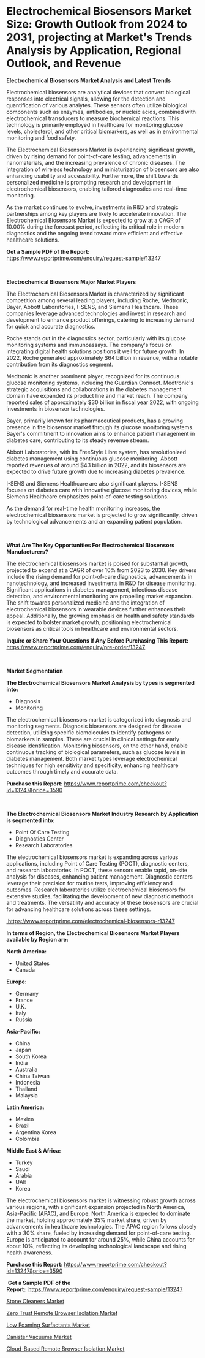 <p><h1>Electrochemical Biosensors Market Size: Growth Outlook from 2024 to 2031, projecting at Market's Trends Analysis by Application, Regional Outlook, and Revenue</h1></p><p><strong>Electrochemical Biosensors Market Analysis and Latest Trends</strong></p>
<p><p>Electrochemical biosensors are analytical devices that convert biological responses into electrical signals, allowing for the detection and quantification of various analytes. These sensors often utilize biological components such as enzymes, antibodies, or nucleic acids, combined with electrochemical transducers to measure biochemical reactions. This technology is primarily employed in healthcare for monitoring glucose levels, cholesterol, and other critical biomarkers, as well as in environmental monitoring and food safety.</p><p>The Electrochemical Biosensors Market is experiencing significant growth, driven by rising demand for point-of-care testing, advancements in nanomaterials, and the increasing prevalence of chronic diseases. The integration of wireless technology and miniaturization of biosensors are also enhancing usability and accessibility. Furthermore, the shift towards personalized medicine is prompting research and development in electrochemical biosensors, enabling tailored diagnostics and real-time monitoring.</p><p>As the market continues to evolve, investments in R&D and strategic partnerships among key players are likely to accelerate innovation. The Electrochemical Biosensors Market is expected to grow at a CAGR of 10.00% during the forecast period, reflecting its critical role in modern diagnostics and the ongoing trend toward more efficient and effective healthcare solutions.</p></p>
<p><strong>Get a Sample PDF of the Report:&nbsp;</strong> <a href="https://www.reportprime.com/enquiry/request-sample/13247?utm_campaign=1082&utm_medium=2&utm_source=Github&utm_content=ia&utm_term=28112024&utm_id=electrochemical-biosensors">https://www.reportprime.com/enquiry/request-sample/13247</a></p>
<p>&nbsp;</p>
<p><strong>Electrochemical Biosensors Major Market Players</strong></p>
<p><p>The Electrochemical Biosensors Market is characterized by significant competition among several leading players, including Roche, Medtronic, Bayer, Abbott Laboratories, I-SENS, and Siemens Healthcare. These companies leverage advanced technologies and invest in research and development to enhance product offerings, catering to increasing demand for quick and accurate diagnostics.</p><p>Roche stands out in the diagnostics sector, particularly with its glucose monitoring systems and immunoassays. The company's focus on integrating digital health solutions positions it well for future growth. In 2022, Roche generated approximately $64 billion in revenue, with a notable contribution from its diagnostics segment.</p><p>Medtronic is another prominent player, recognized for its continuous glucose monitoring systems, including the Guardian Connect. Medtronic's strategic acquisitions and collaborations in the diabetes management domain have expanded its product line and market reach. The company reported sales of approximately $30 billion in fiscal year 2022, with ongoing investments in biosensor technologies.</p><p>Bayer, primarily known for its pharmaceutical products, has a growing presence in the biosensor market through its glucose monitoring systems. Bayer's commitment to innovation aims to enhance patient management in diabetes care, contributing to its steady revenue stream.</p><p>Abbott Laboratories, with its FreeStyle Libre system, has revolutionized diabetes management using continuous glucose monitoring. Abbott reported revenues of around $43 billion in 2022, and its biosensors are expected to drive future growth due to increasing diabetes prevalence.</p><p>I-SENS and Siemens Healthcare are also significant players. I-SENS focuses on diabetes care with innovative glucose monitoring devices, while Siemens Healthcare emphasizes point-of-care testing solutions.</p><p>As the demand for real-time health monitoring increases, the electrochemical biosensors market is projected to grow significantly, driven by technological advancements and an expanding patient population.</p></p>
<p>&nbsp;</p>
<p><strong>What Are The Key Opportunities For Electrochemical Biosensors Manufacturers?</strong></p>
<p><p>The electrochemical biosensors market is poised for substantial growth, projected to expand at a CAGR of over 10% from 2023 to 2030. Key drivers include the rising demand for point-of-care diagnostics, advancements in nanotechnology, and increased investments in R&D for disease monitoring. Significant applications in diabetes management, infectious disease detection, and environmental monitoring are propelling market expansion. The shift towards personalized medicine and the integration of electrochemical biosensors in wearable devices further enhances their appeal. Additionally, the growing emphasis on health and safety standards is expected to bolster market growth, positioning electrochemical biosensors as critical tools in healthcare and environmental sectors.</p></p>
<p><strong>Inquire or Share Your Questions If Any Before Purchasing This Report:</strong> <a href="https://www.reportprime.com/enquiry/pre-order/13247?utm_campaign=1082&utm_medium=2&utm_source=Github&utm_content=ia&utm_term=28112024&utm_id=electrochemical-biosensors">https://www.reportprime.com/enquiry/pre-order/13247</a></p>
<p>&nbsp;</p>
<p><strong>Market Segmentation</strong></p>
<p><strong>The Electrochemical Biosensors Market Analysis by types is segmented into:</strong></p>
<p><ul><li>Diagnosis</li><li>Monitoring</li></ul></p>
<p><p>The electrochemical biosensors market is categorized into diagnosis and monitoring segments. Diagnosis biosensors are designed for disease detection, utilizing specific biomolecules to identify pathogens or biomarkers in samples. These are crucial in clinical settings for early disease identification. Monitoring biosensors, on the other hand, enable continuous tracking of biological parameters, such as glucose levels in diabetes management. Both market types leverage electrochemical techniques for high sensitivity and specificity, enhancing healthcare outcomes through timely and accurate data.</p></p>
<p><strong>Purchase this Report:&nbsp;</strong><a href="https://www.reportprime.com/checkout?id=13247&price=3590&utm_campaign=1082&utm_medium=2&utm_source=Github&utm_content=ia&utm_term=28112024&utm_id=electrochemical-biosensors">https://www.reportprime.com/checkout?id=13247&price=3590</a></p>
<p>&nbsp;</p>
<p><strong>The Electrochemical Biosensors Market Industry Research by Application is segmented into:</strong></p>
<p><ul><li>Point Of Care Testing</li><li>Diagnostics Center</li><li>Research Laboratories</li></ul></p>
<p><p>The electrochemical biosensors market is expanding across various applications, including Point of Care Testing (POCT), diagnostic centers, and research laboratories. In POCT, these sensors enable rapid, on-site analysis for diseases, enhancing patient management. Diagnostic centers leverage their precision for routine tests, improving efficiency and outcomes. Research laboratories utilize electrochemical biosensors for extensive studies, facilitating the development of new diagnostic methods and treatments. The versatility and accuracy of these biosensors are crucial for advancing healthcare solutions across these settings.</p></p>
<p><a href="https://www.reportprime.com/electrochemical-biosensors-r13247?utm_campaign=1082&utm_medium=2&utm_source=Github&utm_content=ia&utm_term=28112024&utm_id=electrochemical-biosensors">&nbsp;https://www.reportprime.com/electrochemical-biosensors-r13247</a></p>
<p><strong>In terms of Region, the Electrochemical Biosensors Market Players available by Region are:</strong></p>
<p>
    <p> <strong> North America: </strong>
        <ul>
            <li>United States</li>
            <li>Canada</li>
        </ul>
        </p> 
    <p> <strong> Europe: </strong>
        <ul>
            <li>Germany</li>
            <li>France</li>
            <li>U.K.</li>
            <li>Italy</li>
            <li>Russia</li>
        </ul>
        </p> 
    <p> <strong> Asia-Pacific: </strong>
        <ul>
            <li>China</li>
            <li>Japan</li>
            <li>South Korea</li>
            <li>India</li>
            <li>Australia</li>
            <li>China Taiwan</li>
            <li>Indonesia</li>
            <li>Thailand</li>
            <li>Malaysia</li>
        </ul>
        </p> 
    <p> <strong> Latin America: </strong>
        <ul>
            <li>Mexico</li>
            <li>Brazil</li>
            <li>Argentina Korea</li>
            <li>Colombia</li>
        </ul>
        </p> 
    <p> <strong> Middle East & Africa: </strong>
        <ul>
            <li>Turkey</li>
            <li>Saudi</li>
            <li>Arabia</li>
            <li>UAE</li>
            <li>Korea</li>
        </ul>
    </p>
    </p>
<p><p>The electrochemical biosensors market is witnessing robust growth across various regions, with significant expansion projected in North America, Asia-Pacific (APAC), and Europe. North America is expected to dominate the market, holding approximately 35% market share, driven by advancements in healthcare technologies. The APAC region follows closely with a 30% share, fueled by increasing demand for point-of-care testing. Europe is anticipated to account for around 25%, while China accounts for about 10%, reflecting its developing technological landscape and rising health awareness.</p></p>
<p><strong>Purchase this Report: </strong><a href="https://www.reportprime.com/checkout?id=13247&price=3590&utm_campaign=1082&utm_medium=2&utm_source=Github&utm_content=ia&utm_term=28112024&utm_id=electrochemical-biosensors">https://www.reportprime.com/checkout?id=13247&price=3590</a></p>
<p>&nbsp;<strong>Get a Sample PDF of the Report:&nbsp;&nbsp;</strong><a href="https://www.reportprime.com/enquiry/request-sample/13247?utm_campaign=1082&utm_medium=2&utm_source=Github&utm_content=ia&utm_term=28112024&utm_id=electrochemical-biosensors">https://www.reportprime.com/enquiry/request-sample/13247</a></p>
<p><strong></strong></p>
<p><p><a href="https://www.linkedin.com/pulse/future-trends-global-stone-cleaners-market-insights-analysis-from-90cxf?utm_campaign=1082&utm_medium=2&utm_source=Github&utm_content=ia&utm_term=28112024&utm_id=electrochemical-biosensors">Stone Cleaners Market</a></p><p><a href="https://issuu.com/reportprime-2/docs/zero-trust-remote-browser-isolation_72aeb569379f95?utm_campaign=1082&utm_medium=2&utm_source=Github&utm_content=ia&utm_term=28112024&utm_id=electrochemical-biosensors">Zero Trust Remote Browser Isolation Market</a></p><p><a href="https://www.linkedin.com/pulse/low-foaming-surfactants-market-growth-forecast-from-2024-m9wof?utm_campaign=1082&utm_medium=2&utm_source=Github&utm_content=ia&utm_term=28112024&utm_id=electrochemical-biosensors">Low Foaming Surfactants Market</a></p><p><a href="https://www.linkedin.com/pulse/comprehensive-canister-vacuums-market-report-segmentation-type-cfm6f?utm_campaign=1082&utm_medium=2&utm_source=Github&utm_content=ia&utm_term=28112024&utm_id=electrochemical-biosensors">Canister Vacuums Market</a></p><p><a href="https://issuu.com/reportprime-2/docs/cloud-based-remote-browser-isolatio_9d45c9864ca383?utm_campaign=1082&utm_medium=2&utm_source=Github&utm_content=ia&utm_term=28112024&utm_id=electrochemical-biosensors">Cloud-Based Remote Browser Isolation Market</a></p></p>